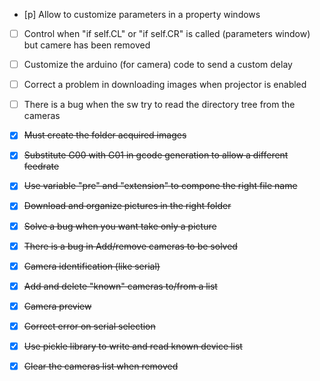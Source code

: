 - [p] Allow to customize parameters in a property windows
- [ ] Control when "if self.CL" or "if self.CR" is called (parameters window) but camere has been removed
- [ ] Customize the arduino (for camera) code to send a custom delay 
- [ ] Correct a problem in downloading images when projector is enabled
- [ ] There is a bug when the sw try to read the directory tree from the cameras

- [x] <del>Must create the folder acquired images</del>
- [x] <del>Substitute G00 with G01 in gcode generation to allow a different feedrate</del>
- [x] <del>Use variable "pre" and "extension" to compone the right file name</del>
- [x] <del>Download and organize pictures in the right folder</del>
- [x] <del>Solve a bug when you want take only a picture</del>
- [x] <del>There is a bug in Add/remove cameras to be solved</del>
- [x] <del>Camera identification (like serial)</del>
- [x] <del>Add and delete "known" cameras to/from a list</del>
- [x] <del>Camera preview</del>
- [x] <del>Correct error on serial selection</del>
- [x] <del>Use pickle library to write and read known device list</del>
- [x] <del>Clear the cameras list when removed</del>

 
